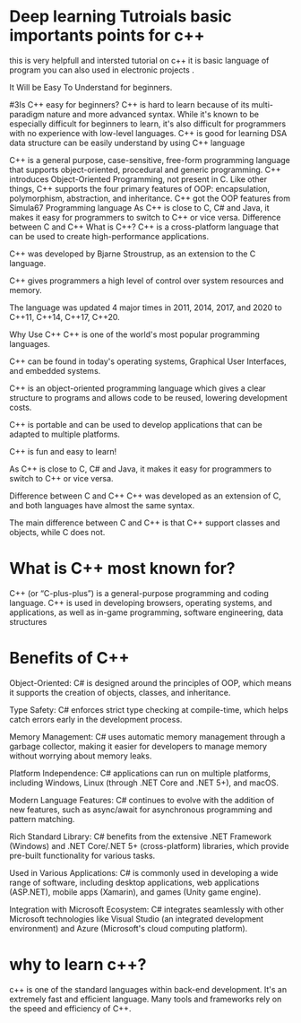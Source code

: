 # Deep learning Tutroials basic importants points for c++
this  is very helpfull and intersted tutorial on c++
it is basic language of program you can also used in electronic projects .



It Will be Easy To Understand for beginners.

#3Is C++ easy for beginners?
C++ is hard to learn because of its multi-paradigm nature and more advanced syntax. While it's known to be especially difficult for beginners to learn, it's also difficult for programmers with no experience with low-level languages.
C++ is good for learning DSA
data structure can be easily understand by using C++ language

C++ is a general purpose, case-sensitive, free-form programming language that supports object-oriented, procedural and generic programming.
C++ introduces Object-Oriented Programming, not present in C. Like other things, C++ supports the four primary features of OOP: encapsulation, polymorphism, abstraction, and inheritance. C++ got the OOP features from Simula67 Programming language
As C++ is close to C, C# and Java, it makes it easy for programmers to switch to C++ or vice versa.
Difference between C and C++
What is C++?
C++ is a cross-platform language that can be used to create high-performance applications.

C++ was developed by Bjarne Stroustrup, as an extension to the C language.

C++ gives programmers a high level of control over system resources and memory.

The language was updated 4 major times in 2011, 2014, 2017, and 2020 to C++11, C++14, C++17, C++20.

Why Use C++
C++ is one of the world's most popular programming languages.

C++ can be found in today's operating systems, Graphical User Interfaces, and embedded systems.

C++ is an object-oriented programming language which gives a clear structure to programs and allows code to be reused, lowering development costs.

C++ is portable and can be used to develop applications that can be adapted to multiple platforms.

C++ is fun and easy to learn!

As C++ is close to C, C# and Java, it makes it easy for programmers to switch to C++ or vice versa.

Difference between C and C++
C++ was developed as an extension of C, and both languages have almost the same syntax.

The main difference between C and C++ is that C++ support classes and objects, while C does not.

# What is C++ most known for?
C++ (or “C-plus-plus”) is a general-purpose programming and coding language. C++ is used in developing browsers, operating systems, and applications, as well as in-game programming, software engineering, data structures

# Benefits of C++
Object-Oriented: C# is designed around the principles of OOP, which means it supports the creation of objects, classes, and inheritance.

Type Safety: C# enforces strict type checking at compile-time, which helps catch errors early in the development process.

Memory Management: C# uses automatic memory management through a garbage collector, making it easier for developers to manage memory without worrying about memory leaks.

Platform Independence: C# applications can run on multiple platforms, including Windows, Linux (through .NET Core and .NET 5+), and macOS.

Modern Language Features: C# continues to evolve with the addition of new features, such as async/await for asynchronous programming and pattern matching.

Rich Standard Library: C# benefits from the extensive .NET Framework (Windows) and .NET Core/.NET 5+ (cross-platform) libraries, which provide pre-built functionality for various tasks.

Used in Various Applications: C# is commonly used in developing a wide range of software, including desktop applications, web applications (ASP.NET), mobile apps (Xamarin), and games (Unity game engine).

Integration with Microsoft Ecosystem: C# integrates seamlessly with other Microsoft technologies like Visual Studio (an integrated development environment) and Azure (Microsoft's cloud computing platform).

# why to learn c++?
c++ is one of the standard languages within back-end development. It's an extremely fast and efficient language. Many tools and frameworks rely on the speed and efficiency of C++.
